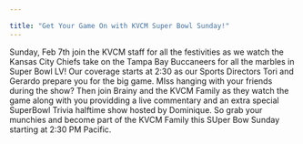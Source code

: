 ```yaml
---

title: "Get Your Game On with KVCM Super Bowl Sunday!"
---
```


Sunday, Feb 7th join the KVCM staff for all the festivities as we watch the Kansas City Chiefs take on the Tampa Bay Buccaneers for all the marbles in Super Bowl LV! Our coverage starts at 2:30 as our Sports Directors Tori and Gerardo prepare you for the big game. MIss hanging with your friends during the show? Then join Brainy and the KVCM Family as they watch the game along with you providding a live commentary and an extra special SuperBowl Trivia halftime show hosted by Dominique. So grab your munchies and become part of the KVCM Family this SUper Bow Sunday starting at 2:30 PM Pacific.
